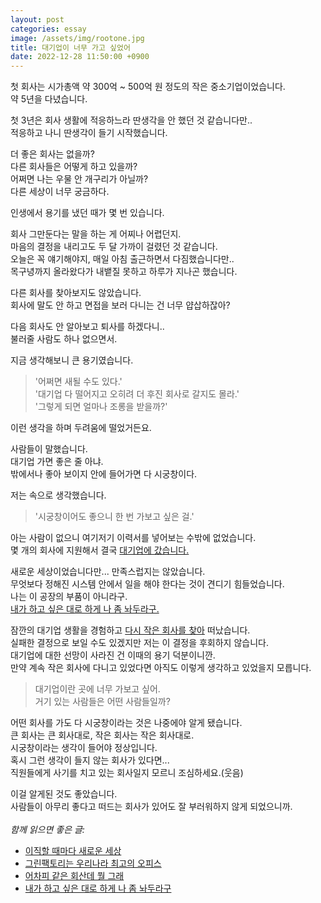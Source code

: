 ```yaml
---
layout: post
categories: essay
image: /assets/img/rootone.jpg
title: 대기업이 너무 가고 싶었어
date: 2022-12-28 11:50:00 +0900
---
```


첫 회사는 시가총액 약 300억 ~ 500억 원 정도의 작은 중소기업이었습니다.  
약 5년을 다녔습니다.

첫 3년은 회사 생활에 적응하느라 딴생각을 안 했던 것 같습니다만..   
적응하고 나니 딴생각이 들기 시작했습니다.

더 좋은 회사는 없을까?  
다른 회사들은 어떻게 하고 있을까?  
어쩌면 나는 우물 안 개구리가 아닐까?  
다른 세상이 너무 궁금하다.

인생에서 용기를 냈던 때가 몇 번 있습니다.

회사 그만둔다는 말을 하는 게 어찌나 어렵던지.  
마음의 결정을 내리고도 두 달 가까이 걸렸던 것 같습니다.  
오늘은 꼭 얘기해야지, 매일 아침 출근하면서 다짐했습니다만..  
목구녕까지 올라왔다가 내뱉질 못하고 하루가 지나곤 했습니다.

다른 회사를 찾아보지도 않았습니다.  
회사에 말도 안 하고 면접을 보러 다니는 건 너무 얍삽하잖아?

다음 회사도 안 알아보고 퇴사를 하겠다니..  
불러줄 사람도 하나 없으면서.  

지금 생각해보니 큰 용기였습니다.  
> '어쩌면 새될 수도 있다.'  
> '대기업 다 떨어지고 오히려 더 후진 회사로 갈지도 몰라.'  
> '그렇게 되면 얼마나 조롱을 받을까?'

이런 생각을 하며 두려움에 떨었거든요.

사람들이 말했습니다.  
대기업 가면 좋은 줄 아냐.  
밖에서나 좋아 보이지 안에 들어가면 다 시궁창이다.

저는 속으로 생각했습니다.  
> '시궁창이어도 좋으니 한 번 가보고 싶은 걸.'

아는 사람이 없으니 여기저기 이력서를 넣어보는 수밖에 없었습니다.  
몇 개의 회사에 지원해서 결국 [대기업에 갔습니다.](/essay/2022/04/14/green-factory.html)  

새로운 세상이었습니다만... 만족스럽지는 않았습니다.  
무엇보다 정해진 시스템 안에서 일을 해야 한다는 것이 견디기 힘들었습니다.  
나는 이 공장의 부품이 아니라구.  
[내가 하고 싶은 대로 하게 나 좀 놔두라구.](/essay/2023/02/04/just-leave-me-alone.html)

잠깐의 대기업 생활을 경험하고 [다시 작은 회사를 찾아](/essay/2022/05/02/kakao-ten-years.html) 떠났습니다.  
실패한 결정으로 보일 수도 있겠지만 저는 이 결정을 후회하지 않습니다.  
대기업에 대한 선망이 사라진 건 이때의 용기 덕분이니깐.  
만약 계속 작은 회사에 다니고 있었다면 아직도 이렇게 생각하고 있었을지 모릅니다.

> 대기업이란 곳에 너무 가보고 싶어.  
> 거기 있는 사람들은 어떤 사람들일까?

어떤 회사를 가도 다 시궁창이라는 것은 나중에야 알게 됐습니다.  
큰 회사는 큰 회사대로, 작은 회사는 작은 회사대로.  
시궁창이라는 생각이 들어야 정상입니다.  
혹시 그런 생각이 들지 않는 회사가 있다면...  
직원들에게 사기를 치고 있는 회사일지 모르니 조심하세요.(웃음)

이걸 알게된 것도 좋았습니다.  
사람들이 아무리 좋다고 떠드는 회사가 있어도 잘 부러워하지 않게 되었으니까.
<br>
<br>
*함께 읽으면 좋은 글:*
* [이직할 때마다 새로운 세상](/essay/2022/01/19/move-company.html)
* [그린팩토리는 우리나라 최고의 오피스](/essay/2022/01/19/move-company.html)
* [어차피 같은 회산데 뭘 그래](/essay/2022/04/17/nhn-to-nbp.html)
* [내가 하고 싶은 대로 하게 나 좀 놔두라구](/essay/2023/02/04/just-leave-me-alone.html)